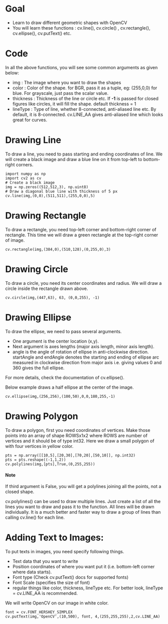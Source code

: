 # Goal
+ Learn to draw different geometric shapes with OpenCV
+ You will learn these functions : cv.line(), cv.circle() , cv.rectangle(), cv.ellipse(), cv.putText() etc.

# Code
In all the above functions, you will see some common arguments as given below:

+ img : The image where you want to draw the shapes
+ color : Color of the shape. for BGR, pass it as a tuple, eg: (255,0,0) for blue. For grayscale, just pass the scalar value.
+ thickness : Thickness of the line or circle etc. If **-1** is passed for closed figures like circles, it will fill the shape. default thickness = 1
+ lineType : Type of line, whether 8-connected, anti-aliased line etc. By default, it is 8-connected. cv.LINE_AA gives anti-aliased line which looks great for curves.

# Drawing Line
To draw a line, you need to pass starting and ending coordinates of line. We will create a black image and draw a blue line on it from top-left to bottom-right corners.

```
import numpy as np
import cv2 as cv
# Create a black image
img = np.zeros((512,512,3), np.uint8)
# Draw a diagonal blue line with thickness of 5 px
cv.line(img,(0,0),(511,511),(255,0,0),5)
```
# Drawing Rectangle
To draw a rectangle, you need top-left corner and bottom-right corner of rectangle. This time we will draw a green rectangle at the top-right corner of image.
```
cv.rectangle(img,(384,0),(510,128),(0,255,0),3)
```

# Drawing Circle
To draw a circle, you need its center coordinates and radius. We will draw a circle inside the rectangle drawn above.

```
cv.circle(img,(447,63), 63, (0,0,255), -1)
```
# Drawing Ellipse
To draw the ellipse, we need to pass several arguments.
+ One argument is the center location (x,y).
+ Next argument is axes lengths (major axis length, minor axis length).
+ angle is the angle of rotation of ellipse in anti-clockwise direction. startAngle and endAngle denotes the starting and ending of ellipse arc measured in clockwise direction from major axis
 i.e. giving values 0 and 360 gives the full ellipse.
  
 For more details, check the documentation of cv.ellipse(). 

 Below example draws a half ellipse at the center of the image.
 ```
 cv.ellipse(img,(256,256),(100,50),0,0,180,255,-1)

 ```
 # Drawing Polygon
To draw a polygon, first you need coordinates of vertices. Make those points into an array of shape ROWSx1x2 where ROWS are number of vertices and it should be of type int32. Here we draw a small polygon of with four vertices in yellow color.
```
pts = np.array([[10,5],[20,30],[70,20],[50,10]], np.int32)
pts = pts.reshape((-1,1,2))
cv.polylines(img,[pts],True,(0,255,255))
```
#### Note
If third argument is False, you will get a polylines joining all the points, not a closed shape.

cv.polylines() can be used to draw multiple lines. Just create a list of all the lines you want to draw and pass it to the function. All lines will be drawn individually. It is a much better and faster way to draw a group of lines than calling cv.line() for each line.
# Adding Text to Images:
To put texts in images, you need specify following things.

+ Text data that you want to write
+ Position coordinates of where you want put it (i.e. bottom-left corner where data starts).
+ Font type (Check cv.putText() docs for supported fonts)
+ Font Scale (specifies the size of font)
+ regular things like color, thickness, lineType etc. For better look, lineType = cv.LINE_AA is recommended.

We will write OpenCV on our image in white color.

```
font = cv.FONT_HERSHEY_SIMPLEX
cv.putText(img,'OpenCV',(10,500), font, 4,(255,255,255),2,cv.LINE_AA)
```